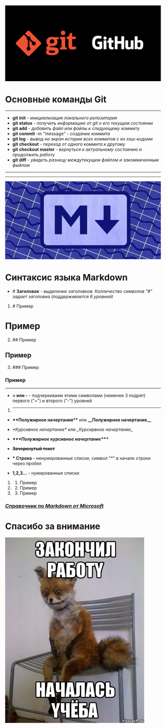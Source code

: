 ![](GitHub.jpg)
# Основные команды Git
___

* **git init** - *инициализация локального репозитория*
* **git status** - *получить информацию от git о его текущем состоянии*
* **git add** - *добавить файл или файлы к следующему коммиту*
* **git commit** -m "message" - *создание коммита*
* **git log** - *вывод на экран истории всех коммитов с их хеш-кодоми*
* **git checkout** - *переход от одного коммита к другому*
* **git checkout master** - *вернуться к актуальному состоянию и продолжить работу* 
* **git diff** - *увидеть разнецу междутекущем файлом и закоммиченным фыйлом*
___
___
![](Mark.jpeg)
# Синтаксис языка Markdown
* \# **Заголовок** - *выдиление заголовков. Колличество символов "#" задает заголовка (поддерживается 6 уровней)*
1. \# Пример 
# Пример
2. \## Пример
## Пример
3. \### Пример
### Пример
___
* **= или -** - подчеркиваем этими символами (неменее 3 подрят) первого ("=") и второго ("-") уровней
1. ---

* **\*\*Полужирное начертания\*\*** или __\_\_Полужирное начертание\_\___

* *\*Курсивное начертание\** или _\_Курсирвное начертание\__

* ***\*\*\*Полужирное курсивное начертание\*\*\****
* **~~Зачеркнутый текст~~**
* **\* Строка** - ненумерованные списки, символ "*" в начале строки через пробел
* **1,2,3...** - нумированные списки
1. 1.  Пример
2. 2. Пример
3. 3. Пример   
### ***[Cправочник по Markdown от Microsoft](https://docs.microsoft.com/ru-ru/contribute/markdown-reference)***


# **Спасибо за внимание**
![](spasibo.jpeg)